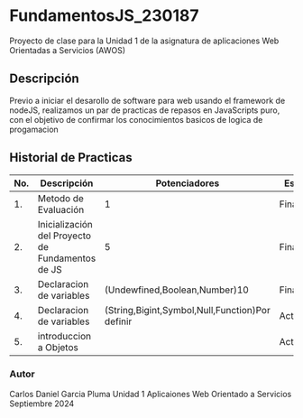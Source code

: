 # FundamentosJS_230187
Proyecto de clase para la Unidad 1 de la asignatura de aplicaciones Web Orientadas a Servicios (AWOS)

## Descripción  
Previo a iniciar el desarollo de software para web usando el framework de nodeJS, realizamos un par de practicas de repasos en JavaScripts puro, con el objetivo de confirmar los conocimientos basicos de logica de progamacion 

## Historial de Practicas
|No.|Descripción|Potenciadores|Estatus|
|--|--|--|--|
|1.|Metodo de Evaluación|1|Finalizada|
|2.|Inicialización del Proyecto de Fundamentos de JS|5|Finalizada|
|3.|Declaracion de variables|(Undewfined,Boolean,Number)10|Finalizada|
|4.|Declaracion de variables|(String,Bigint,Symbol,Null,Function)Por definir|Activa|
|5.|introduccion a Objetos||Activa|
### Autor
Carlos Daniel Garcia Pluma 
Unidad 1
Aplicaiones Web Orientado a Servicios
Septiembre 2024
